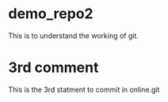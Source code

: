 # demo_repo2
This is to understand the working of git.
# 3rd comment
This is the 3rd statment to commit in online.git 